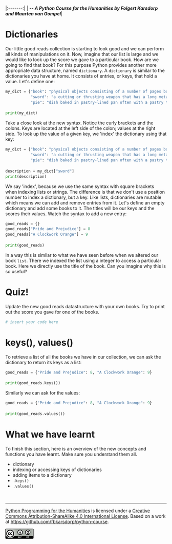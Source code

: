 
<BR>

|:-------:|
| <span style="font-size: 100%"><b>_-- A Python Course for the Humanities by Folgert Karsdorp and Maarten van Gompel_</b></span>|

# Dictionaries

Our little good reads collection is starting to look good and we can perform all kinds of manipulations on it. Now, imagine that our list is large and we would like to look up the score we gave to a particular book. How are we going to find that book? For this purpose Python provides another more appropriate data structure, named `dictionary`. A `dictionary` is similar to the dictionaries you have at home. It consists of entries, or keys, that hold a value. Let's define one:

```python runnable
my_dict = {"book": "physical objects consisting of a number of pages bound together",
           "sword": "a cutting or thrusting weapon that has a long metal blade",
           "pie": "dish baked in pastry-lined pan often with a pastry top"}

print(my_dict)
```

Take a close look at the new syntax. Notice the curly brackets and the colons. Keys are located at the left side of the colon; values at the right side. To look up the value of a given key, we 'index' the dictionary using that key:

```python runnable
my_dict = {"book": "physical objects consisting of a number of pages bound together",
           "sword": "a cutting or thrusting weapon that has a long metal blade",
           "pie": "dish baked in pastry-lined pan often with a pastry top"}

description = my_dict["sword"]
print(description)
```

We say 'index', because we use the same syntax with square brackets when indexing lists or strings. The difference is that we don't use a position number to index a dictionary, but a key. Like lists, dictionaries are mutable which means we can add and remove entries from it. Let's define an empty dictionary and add some books to it. The titles will be our keys and the scores their values. Watch the syntax to add a new entry:

```python runnable
good_reads = {}
good_reads["Pride and Prejudice"] = 8
good_reads["A Clockwork Orange"] = 9

print(good_reads)
```

In a way this is similar to what we have seen before when we altered our book `list`. There we indexed the list using a integer to access a particular book. Here we directly use the title of the book. Can you imagine why this is so useful?

# Quiz!

Update the new good reads datastructure with your own books. Try to print out the score you gave for one of the books.

```python runnable
# insert your code here
```

# keys(), values()

To retrieve a list of all the books we have in our collection, we can ask the dictionary to return its keys as a list:

```python runnable
good_reads = {"Pride and Prejudice": 8, "A Clockwork Orange": 9}

print(good_reads.keys())
```

Similarly we can ask for the values:

```python runnable
good_reads = {"Pride and Prejudice": 8, "A Clockwork Orange": 9}

print(good_reads.values())
```

# What we have learnt

To finish this section, here is an overview of the new concepts and functions you have learnt. Make sure you understand them all.

* dictionary
* indexing or accessing keys of dictionaries
* adding items to a dictionary
* `.keys()`
* `.values()`

<BR>

----

[Python Programming for the Humanities](http://fbkarsdorp.github.io/python-course) is licensed under a [Creative Commons Attribution-ShareAlike 4.0 International License](https://creativecommons.org/licenses/by-sa/4.0/). Based on a work at https://github.com/fbkarsdorp/python-course.

![Creative Commons](../graphics/CreativeCommons.png)
